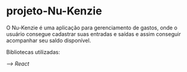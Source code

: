 # projeto-Nu-Kenzie

O Nu-Kenzie é uma aplicação para gerenciamento de gastos, onde o usuário consegue cadastrar suas entradas e saídas e assim conseguir acompanhar seu saldo disponível.


Bibliotecas utilizadas:

*--> React*
